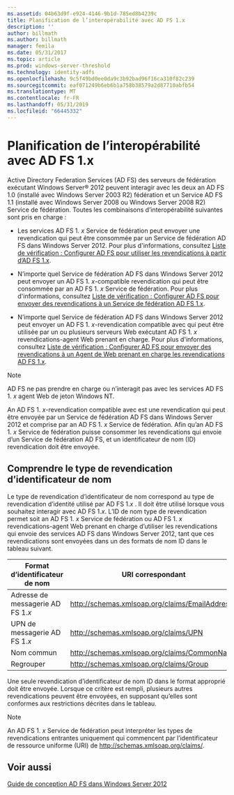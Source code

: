 ```yaml
---
ms.assetid: 04b63d9f-e924-4146-9b1d-785ed8b4239c
title: Planification de l’interopérabilité avec AD FS 1.x
description: ''
author: billmath
ms.author: billmath
manager: femila
ms.date: 05/31/2017
ms.topic: article
ms.prod: windows-server-threshold
ms.technology: identity-adfs
ms.openlocfilehash: 9c5f49bd0ee0da9c3b92bad96f16ca310f82c239
ms.sourcegitcommit: eaf071249b6eb6b1a758b38579a2d87710abfb54
ms.translationtype: MT
ms.contentlocale: fr-FR
ms.lasthandoff: 05/31/2019
ms.locfileid: "66445332"
---
```

# <a name="planning-for-interoperability-with-ad-fs-1x"></a>Planification de l’interopérabilité avec AD FS 1.x

Active Directory Federation Services \(AD FS\) des serveurs de fédération exécutant Windows Server® 2012 peuvent interagir avec les deux an AD FS 1.0 \(installé avec Windows Server 2003 R2\) fédération et un Service AD FS 1.1 \(installé avec Windows Server 2008 ou Windows Server 2008 R2\) Service de fédération. Toutes les combinaisons d’interopérabilité suivantes sont pris en charge :  

-   Les services AD FS 1. *x* Service de fédération peut envoyer une revendication qui peut être consommée par un Service de fédération AD FS dans Windows Server 2012. Pour plus d'informations, consultez [Liste de vérification : Configurer AD FS pour utiliser les revendications à partir d’AD FS 1.x](../../ad-fs/deployment/Checklist--Configuring-AD-FS--to-Consume-Claims-from-AD-FS-1.x.md).  

-   N’importe quel Service de fédération AD FS dans Windows Server 2012 peut envoyer un AD FS 1. *x*\-compatible revendication qui peut être consommée par an AD FS 1. *x* Service de fédération. Pour plus d'informations, consultez [Liste de vérification : Configurer AD FS pour envoyer des revendications à un Service de fédération AD FS 1.x](../../ad-fs/deployment/Checklist--Configuring-AD-FS-to-Send-Claims-to-an-AD-FS-1.x-Federation-Service.md).  

-   N’importe quel Service de fédération AD FS dans Windows Server 2012 peut envoyer un AD FS 1. *x*\-revendication compatible avec qui peut être utilisée par un ou plusieurs serveurs Web exécutant AD FS 1. *x* revendications\-agent Web prenant en charge. Pour plus d'informations, consultez [Liste de vérification : Configurer AD FS pour envoyer des revendications à un Agent de Web prenant en charge les revendications AD FS 1.x](../../ad-fs/deployment/Checklist--Configuring-AD-FS-to-Send-Claims-to-an-AD-FS-1.x-Claims-Aware-Web-Agent.md).  

> [!NOTE]  
> AD FS ne pas prendre en charge ou n’interagit pas avec les services AD FS 1. *x* agent Web de jeton Windows NT.  

An AD FS 1. *x*\-revendication compatible avec est une revendication qui peut être envoyée par un Service de fédération AD FS dans Windows Server 2012 et comprise par an AD FS 1. *x* Service de fédération. Afin qu’an AD FS 1. *x* Service de fédération puisse consommer les revendications qui envoie d’un Service de fédération AD FS, et un identificateur de nom \(ID\) revendication doit être envoyée.  

## <a name="understanding-the-name-id-claim-type"></a>Comprendre le type de revendication d’identificateur de nom  
Le type de revendication d’identificateur de nom correspond au type de revendication d’identité utilisé par AD FS 1.*x* . Il doit être utilisé lorsque vous souhaitez interagir avec AD FS 1.*x*. L’ID de nom type de revendication permet soit an AD FS 1. *x* Service de fédération ou AD FS 1. *x* revendications\-agent Web prenant en charge d’utiliser les revendications qui envoie des services AD FS dans Windows Server 2012, tant que ces revendications sont envoyées dans un des formats de nom ID dans le tableau suivant.  


|      Format d’identificateur de nom       |               URI correspondant                |
|---------------------------|------------------------------------------------|
| Adresse de messagerie AD FS 1.*x* | http://schemas.xmlsoap.org/claims/EmailAddress |
|   UPN de messagerie AD FS 1.*x*   |     http://schemas.xmlsoap.org/claims/UPN      |
|        Nom commun        |  http://schemas.xmlsoap.org/claims/CommonName  |
|           Regrouper           |    http://schemas.xmlsoap.org/claims/Group     |

Une seule revendication d’identificateur de nom ID dans le format approprié doit être envoyée. Lorsque ce critère est rempli, plusieurs autres revendications peuvent être envoyées, en supposant qu’elles sont conformes aux restrictions décrites dans le tableau.  

> [!NOTE]  
> An AD FS 1. *x* Service de fédération peut interpréter les types de revendications entrantes uniquement qui commencent par l’identificateur de ressource uniforme \(URI\) de http://schemas.xmlsoap.org/claims/.  

## <a name="see-also"></a>Voir aussi
[Guide de conception AD FS dans Windows Server 2012](AD-FS-Design-Guide-in-Windows-Server-2012.md)
